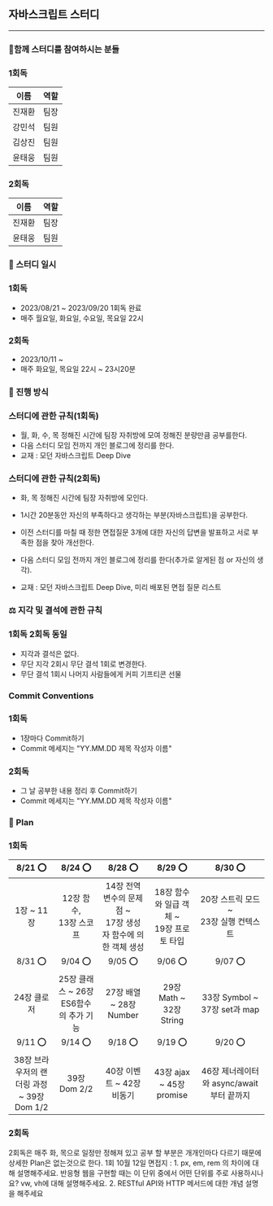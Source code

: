 ## 자바스크립트 스터디

---

### 🐾함께 스터디를 참여하시는 분들

### 1회독

| 이름   | 역할 |
| ------ | ---- |
| 진재환 | 팀장 |
| 강민석 | 팀원 |
| 김상진 | 팀원 |
| 윤태웅 | 팀원 |

### 2회독

| 이름   | 역할 |
| ------ | ---- |
| 진재환 | 팀장 |
| 윤태웅 | 팀원 |

### 📆 스터디 일시

### 1회독

- 2023/08/21 ~ 2023/09/20 1회독 완료
- 매주 월요일, 화요일, 수요일, 목요일 22시

### 2회독

- 2023/10/11 ~
- 매주 화요일, 목요일 22시 ~ 23시20분

### 🚀 진행 방식

### 스터디에 관한 규칙(1회독)

- 월, 화, 수, 목 정해진 시간에 팀장 자취방에 모여 정해진 분량만큼 공부를한다.
- 다음 스터디 모임 전까지 개인 블로그에 정리를 한다.
- 교재 : 모던 자바스크립트 Deep Dive

### 스터디에 관한 규칙(2회독)

- 화, 목 정해진 시간에 팀장 자취방에 모인다.
- 1시간 20분동안 자신의 부족하다고 생각하는 부분(자바스크립트)을 공부한다.
- 이전 스터디를 마칠 때 정한 면접질문 3개에 대한 자신의 답변을 발표하고 서로 부족한 점을 찾아 개선한다.
- 다음 스터디 모임 전까지 개인 블로그에 정리를 한다(추가로 알게된 점 or 자신의 생각).

- 교재 : 모던 자바스크립트 Deep Dive, 미리 배포된 면접 질문 리스트

### ⚖️ 지각 및 결석에 관한 규칙

### 1회독 2회독 동일

- 지각과 결석은 없다.
- 무단 지각 2회시 무단 결석 1회로 변경한다.
- 무단 결석 1회시 나머지 사람들에게 커피 기프티콘 선물

### Commit Conventions

### 1회독

- 1장마다 Commit하기
- Commit 메세지는 "YY.MM.DD 제목 작성자 이름"

### 2회독

- 그 날 공부한 내용 정리 후 Commit하기
- Commit 메세지는 "YY.MM.DD 제목 작성자 이름"

### 🏁 Plan

### 1회독

|                  8/21 ⭕️                  |                8/24 ⭕️                |                             8/28 ⭕️                             |                    8/29 ⭕️                    |                 8/30 ⭕️                  |
| :----------------------------------------: | :------------------------------------: | :--------------------------------------------------------------: | :--------------------------------------------: | :---------------------------------------: |
|                 1장 ~ 11장                 |      12장 함수, <br/> 13장 스코프      | 14장 전역변수의 문제점 ~ <br/> 17장 생성자 함수에 의한 객체 생성 | 18장 함수와 일급 객체 ~ <br/> 19장 프로토 타입 | 20장 스트릭 모드 ~<br> 23장 실행 컨텍스트 |
|                  8/31 ⭕️                  |                9/04 ⭕️                |                             9/05 ⭕️                             |                    9/06 ⭕️                    |                 9/07 ⭕️                  |
|                24장 클로저                 | 25장 클래스 ~ 26장 ES6함수의 추가 기능 |                     27장 배열 ~ 28장 Number                      |            29장 Math ~ 32장 String             |       33장 Symbol ~ 37장 set과 map        |
|                  9/11 ⭕️                  |                9/14 ⭕️                |                             9/18 ⭕️                             |                    9/19 ⭕️                    |                 9/20 ⭕️                  |
| 38장 브라우저의 랜더링 과정 ~ 39장 Dom 1/2 |              39장 Dom 2/2              |                    40장 이벤트 ~ 42장 비동기                     |            43장 ajax ~ 45장 promise            | 46장 제너레이터와 async/await 부터 끝까지 |

### 2회독

2회독은 매주 화, 목으로 일정만 정해져 있고 공부 할 부분은 개개인마다 다르기 때문에 상세한 Plan은 없는것으로 한다.
1회 10월 12일 면접지 : 1. px, em, rem 의 차이에 대해 설명해주세요.  반응형 웹을 구현할 때는 이 단위 중에서 어떤 단위를 주로 사용하시나요? vw, vh에 대해 설명해주세요. 2. RESTful API와 HTTP 메서드에 대한 개념 설명을 해주세요
